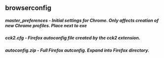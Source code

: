 ## browserconfig

##### master_preferences - Initial settings for Chrome. Only affects creation of new Chrome profiles. Place next to exe

##### cck2.cfg - Firefox autoconfig file created by the cck2 extension.

##### autoconfig.zip - Full Firefox autconfig. Expand into Firefox directory.

